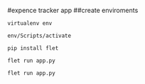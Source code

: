 #expence tracker app
##create enviroments 

```
virtualenv env
```

```
env/Scripts/activate 
```

```
pip install flet
```


```
flet run app.py
```








```
flet run app.py
```
